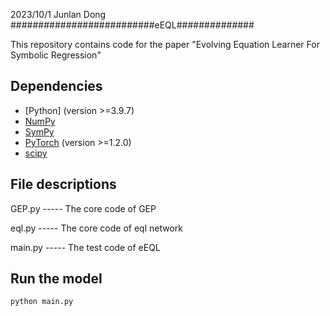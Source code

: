 2023/10/1   Junlan Dong
##########################eEQL##############

This repository contains code for the paper "Evolving Equation Learner For Symbolic
Regression"


## Dependencies

- [Python] (version >=3.9.7)
- [NumPy](http://www.numpy.org/)
- [SymPy](https://www.sympy.org/)
- [PyTorch](http://pytorch.org/) (version >=1.2.0)
- [scipy](https://scipy.org/)


## File descriptions
GEP.py  -----    The core code of GEP

eql.py   -----    The core code of eql network

main.py  -----   The test code of eEQL



## Run the model
```python main.py```